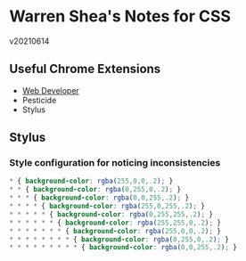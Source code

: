 # Warren Shea's Notes for CSS
v20210614

## Useful Chrome Extensions

* [Web Developer](https://chrome.google.com/webstore/detail/web-developer/bfbameneiokkgbdmiekhjnmfkcnldhhm)
* Pesticide
* Stylus

## Stylus

### Style configuration for noticing inconsistencies
```css
* { background-color: rgba(255,0,0,.2); }
* * { background-color: rgba(0,255,0,.2); }
* * * { background-color: rgba(0,0,255,.2); }
* * * * { background-color: rgba(255,0,255,.2); }
* * * * * { background-color: rgba(0,255,255,.2); }
* * * * * * { background-color: rgba(255,255,0,.2); }
* * * * * * * { background-color: rgba(255,0,0,.2); }
* * * * * * * * { background-color: rgba(0,255,0,.2); }
* * * * * * * * * { background-color: rgba(0,0,255,.2); }
```